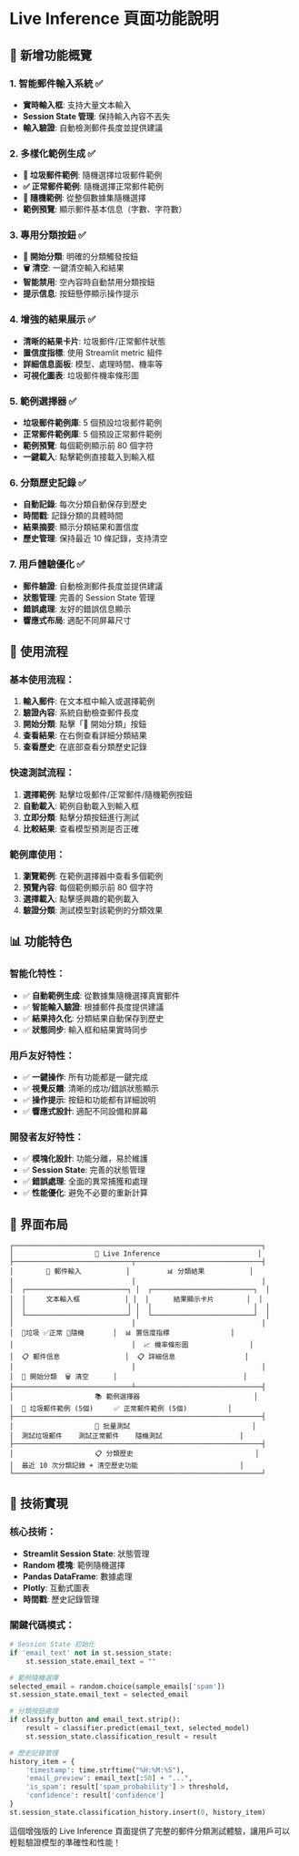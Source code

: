 # Live Inference 頁面功能說明

## 🎯 新增功能概覽

### 1. **智能郵件輸入系統** ✅
- **實時輸入框**: 支持大量文本輸入
- **Session State 管理**: 保持輸入內容不丟失
- **輸入驗證**: 自動檢測郵件長度並提供建議

### 2. **多樣化範例生成** ✅
- **🚨 垃圾郵件範例**: 隨機選擇垃圾郵件範例
- **✅ 正常郵件範例**: 隨機選擇正常郵件範例  
- **🎲 隨機範例**: 從整個數據集隨機選擇
- **範例預覽**: 顯示郵件基本信息（字數、字符數）

### 3. **專用分類按鈕** ✅
- **🚀 開始分類**: 明確的分類觸發按鈕
- **🗑️ 清空**: 一鍵清空輸入和結果
- **智能禁用**: 空內容時自動禁用分類按鈕
- **提示信息**: 按鈕懸停顯示操作提示

### 4. **增強的結果展示** ✅
- **清晰的結果卡片**: 垃圾郵件/正常郵件狀態
- **置信度指標**: 使用 Streamlit metric 組件
- **詳細信息面板**: 模型、處理時間、機率等
- **可視化圖表**: 垃圾郵件機率條形圖

### 5. **範例選擇器** ✅
- **垃圾郵件範例庫**: 5 個預設垃圾郵件範例
- **正常郵件範例庫**: 5 個預設正常郵件範例
- **範例預覽**: 每個範例顯示前 80 個字符
- **一鍵載入**: 點擊範例直接載入到輸入框

### 6. **分類歷史記錄** ✅
- **自動記錄**: 每次分類自動保存到歷史
- **時間戳**: 記錄分類的具體時間
- **結果摘要**: 顯示分類結果和置信度
- **歷史管理**: 保持最近 10 條記錄，支持清空

### 7. **用戶體驗優化** ✅
- **郵件驗證**: 自動檢測郵件長度並提供建議
- **狀態管理**: 完善的 Session State 管理
- **錯誤處理**: 友好的錯誤信息顯示
- **響應式布局**: 適配不同屏幕尺寸

## 🚀 使用流程

### 基本使用流程：
1. **輸入郵件**: 在文本框中輸入或選擇範例
2. **驗證內容**: 系統自動檢查郵件長度
3. **開始分類**: 點擊「🚀 開始分類」按鈕
4. **查看結果**: 在右側查看詳細分類結果
5. **查看歷史**: 在底部查看分類歷史記錄

### 快速測試流程：
1. **選擇範例**: 點擊垃圾郵件/正常郵件/隨機範例按鈕
2. **自動載入**: 範例自動載入到輸入框
3. **立即分類**: 點擊分類按鈕進行測試
4. **比較結果**: 查看模型預測是否正確

### 範例庫使用：
1. **瀏覽範例**: 在範例選擇器中查看多個範例
2. **預覽內容**: 每個範例顯示前 80 個字符
3. **選擇載入**: 點擊感興趣的範例載入
4. **驗證分類**: 測試模型對該範例的分類效果

## 📊 功能特色

### 智能化特性：
- ✅ **自動範例生成**: 從數據集隨機選擇真實郵件
- ✅ **智能輸入驗證**: 根據郵件長度提供建議
- ✅ **結果持久化**: 分類結果自動保存到歷史
- ✅ **狀態同步**: 輸入框和結果實時同步

### 用戶友好特性：
- ✅ **一鍵操作**: 所有功能都是一鍵完成
- ✅ **視覺反饋**: 清晰的成功/錯誤狀態顯示
- ✅ **操作提示**: 按鈕和功能都有詳細說明
- ✅ **響應式設計**: 適配不同設備和屏幕

### 開發者友好特性：
- ✅ **模塊化設計**: 功能分離，易於維護
- ✅ **Session State**: 完善的狀態管理
- ✅ **錯誤處理**: 全面的異常捕獲和處理
- ✅ **性能優化**: 避免不必要的重新計算

## 🎨 界面布局

```
┌─────────────────────────────────────────────────────────────┐
│                    🎯 Live Inference                        │
├─────────────────────────────┬───────────────────────────────┤
│        📝 郵件輸入           │         📊 分類結果           │
│                             │                               │
│  ┌─────────────────────────┐ │  ┌─────────────────────────┐  │
│  │     文本輸入框           │ │  │      結果顯示卡片        │  │
│  │                         │ │  │                         │  │
│  └─────────────────────────┘ │  └─────────────────────────┘  │
│                             │                               │
│  🚨垃圾 ✅正常 🎲隨機       │  📊 置信度指標               │
│                             │  📈 機率條形圖               │
│  📋 郵件信息                │  📋 詳細信息                 │
│                             │                               │
│  🚀 開始分類  🗑️ 清空      │                               │
├─────────────────────────────┴───────────────────────────────┤
│                    📚 範例選擇器                            │
│  🚨 垃圾郵件範例 (5個)     ✅ 正常郵件範例 (5個)          │
├─────────────────────────────────────────────────────────────┤
│                    🔄 批量測試                              │
│  測試垃圾郵件    測試正常郵件    隨機測試                   │
├─────────────────────────────────────────────────────────────┤
│                    📋 分類歷史                              │
│  最近 10 次分類記錄 + 清空歷史功能                         │
└─────────────────────────────────────────────────────────────┘
```

## 🔧 技術實現

### 核心技術：
- **Streamlit Session State**: 狀態管理
- **Random 模塊**: 範例隨機選擇
- **Pandas DataFrame**: 數據處理
- **Plotly**: 互動式圖表
- **時間戳**: 歷史記錄管理

### 關鍵代碼模式：
```python
# Session State 初始化
if 'email_text' not in st.session_state:
    st.session_state.email_text = ""

# 範例隨機選擇
selected_email = random.choice(sample_emails['spam'])
st.session_state.email_text = selected_email

# 分類按鈕處理
if classify_button and email_text.strip():
    result = classifier.predict(email_text, selected_model)
    st.session_state.classification_result = result

# 歷史記錄管理
history_item = {
    'timestamp': time.strftime("%H:%M:%S"),
    'email_preview': email_text[:50] + "...",
    'is_spam': result['spam_probability'] > threshold,
    'confidence': result['confidence']
}
st.session_state.classification_history.insert(0, history_item)
```

這個增強版的 Live Inference 頁面提供了完整的郵件分類測試體驗，讓用戶可以輕鬆驗證模型的準確性和性能！